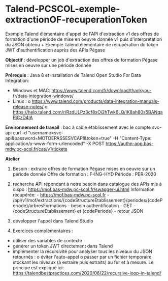 # Talend-PCSCOL-exemple-extractionOF-recuperationToken
Exemple Talend élémentaire d'appel de l'API d'extraction v1 des offres de formation d'une période de mise en oeuvre donnée v1 puis d'interprétation du JSON obtenu + Exemple Talend élémentaire de récupération du token JWT d'authentification auprès des APIs Pégase

**Objectif** : développer un job d'extraction des offres de formation Pégase mises en oeuvre sur une période donnée

**Prérequis** : Java 8 et installation de Talend Open Studio For Data Integration:
- Windows et MAC: https://www.talend.com/fr/download/thankyou-fr/data-integration-windows/
- Linux :
	o https://www.talend.com/products/data-integration-manuals-release-notes/
	o https://help.talend.com/r/RzdULPz3cf8xOi2hTwk6LQ/IK8ah80s5BANqaRiCzD4lA

**Environnement de travail** : bac à sable établissement avec le compte svc-api
curl -d "username=svc-api&password=MOTDEPASSESVCAPI&token=true" -H "Content-Type: application/x-www-form-urlencoded" -X POST https://authn-app.bas-mdw.pc-scol.fr/cas/v1/tickets


**Atelier**
1) Besoin : extraire offres de formation Pégase mises en oeuvre sur un période donnée
Offre de formation : F-ING-HYD
Période : PER-2020

2) recherche API répondant à notre besoin dans catalogue des APIs mis à dispo : https://mof.bas-mdw.pc-scol.fr/swagger-ui.html
	Information récupérée:
		- https://mof.bas-mdw.pc-scol.fr
		- /api/v1/mof/extractions/{codeStructureEtablissement}/periodes/{codePeriode}/arbresFormations
		- besoin authentification
		- GET
		- {codeStructureEtablissement} et {codePeriode}
		- retour JSON

3) développer l'appel dans Talend Studio

4) Exercices complémentaires :
- utiliser des variables de contexte
- générer un token JWT directement dans Talend
- implémenter la récursivité pour analyser tous les niveaux du JSON retournés :
	o éviter l'auto-appel
	o passer par un fichier temporaire stockant les niveaux (à extraire puis extraits) au fur et à mesure. Le principe est expliqué ici: https://talendbestpractices.com/2020/06/22/recursive-loop-in-talend/
